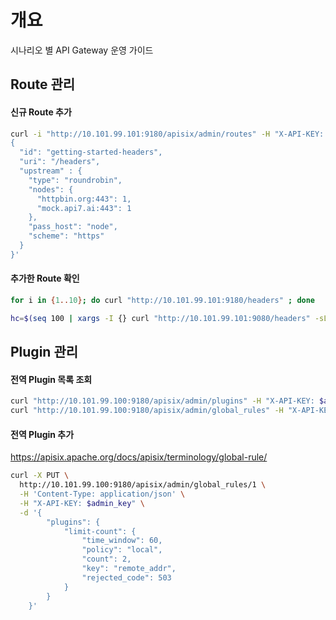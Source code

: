 # 개요

시나리오 별 API Gateway 운영 가이드

## Route 관리

#### 신규 Route 추가

```bash
curl -i "http://10.101.99.101:9180/apisix/admin/routes" -H "X-API-KEY: $admin_key"  -X PUT -d '
{
  "id": "getting-started-headers",
  "uri": "/headers",
  "upstream" : {
    "type": "roundrobin",
    "nodes": {
      "httpbin.org:443": 1,
      "mock.api7.ai:443": 1
    },
    "pass_host": "node",
    "scheme": "https"
  }
}'

```

#### 추가한 Route 확인

```bash
for i in {1..10}; do curl "http://10.101.99.101:9180/headers" ; done

hc=$(seq 100 | xargs -I {} curl "http://10.101.99.101:9080/headers" -sL | grep "httpbin" | wc -l); echo httpbin.org: $hc, mock.api7.ai: $((100 - $hc))
```



## Plugin 관리
#### 전역 Plugin 목록 조회

```bash
curl "http://10.101.99.100:9180/apisix/admin/plugins" -H "X-API-KEY: $admin_key"
curl "http://10.101.99.100:9180/apisix/admin/global_rules" -H "X-API-KEY: $admin_key"
```

#### 전역 Plugin 추가
https://apisix.apache.org/docs/apisix/terminology/global-rule/
```bash
curl -X PUT \
  http://10.101.99.100:9180/apisix/admin/global_rules/1 \
  -H 'Content-Type: application/json' \
  -H "X-API-KEY: $admin_key" \
  -d '{
        "plugins": {
            "limit-count": {
                "time_window": 60,
                "policy": "local",
                "count": 2,
                "key": "remote_addr",
                "rejected_code": 503
            }
        }
    }'
```
